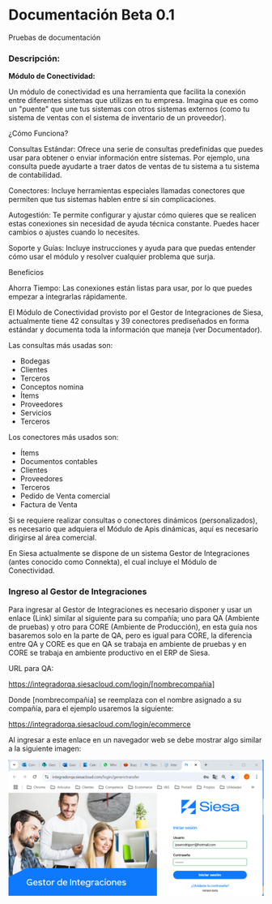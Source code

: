 # Documentación Beta 0.1
Pruebas de documentación


### Descripción:

**Módulo de Conectividad:**

Un módulo de conectividad es una herramienta que facilita la conexión entre diferentes sistemas que utilizas en tu empresa. Imagina que es como un "puente" que une tus sistemas con otros sistemas externos (como tu sistema de ventas con el sistema de inventario de un proveedor).

¿Cómo Funciona?

Consultas Estándar: Ofrece una serie de consultas predefinidas que puedes usar para obtener o enviar información entre sistemas. Por ejemplo, una consulta puede ayudarte a traer datos de ventas de tu sistema a tu sistema de contabilidad.

Conectores: Incluye herramientas especiales llamadas conectores que permiten que tus sistemas hablen entre sí sin complicaciones.

Autogestión: Te permite configurar y ajustar cómo quieres que se realicen estas conexiones sin necesidad de ayuda técnica constante. Puedes hacer cambios o ajustes cuando lo necesites.

Soporte y Guías: Incluye instrucciones y ayuda para que puedas entender cómo usar el módulo y resolver cualquier problema que surja.

Beneficios

Ahorra Tiempo: Las conexiones están listas para usar, por lo que puedes empezar a integrarlas rápidamente.

El Módulo de Conectividad provisto por el Gestor de Integraciones de Siesa, actualmente tiene 42 consultas y 39 conectores prediseñados en forma estándar y documenta toda la información que maneja (ver Documentador).

Las consultas más usadas son:

- Bodegas 
- Clientes 
- Terceros 
- Conceptos nomina 
- Ítems 
- Proveedores 
- Servicios 
- Terceros 

Los conectores más usados son: 

- Ítems 
- Documentos contables
- Clientes
- Proveedores
- Terceros 
- Pedido de Venta comercial
- Factura de Venta   

Si se requiere realizar consultas o conectores dinámicos (personalizados), es necesario que adquiera el Módulo de Apis dinámicas, aquí es necesario dirigirse al área comercial.  

En Siesa actualmente se dispone de un sistema Gestor de Integraciones (antes conocido como Connekta), el cual incluye el Módulo de Conectividad.

### Ingreso al Gestor de Integraciones 


Para ingresar al Gestor de Integraciones es necesario disponer y usar un enlace (Link) similar al siguiente para su compañía; uno para QA (Ambiente de pruebas) y otro para CORE (Ambiente de Producción), en esta guía nos basaremos solo en la parte de QA, pero es igual para CORE, la diferencia entre QA y CORE es que en QA se trabaja en ambiente de pruebas y en CORE se trabaja en ambiente productivo en el ERP de Siesa.  

URL para QA: 

https://integradorqa.siesacloud.com/login/[nombrecompañia]

Donde [nombrecompañia] se reemplaza con el nombre asignado a su compañía, para el ejemplo usaremos la siguiente: 

https://integradorqa.siesacloud.com/login/ecommerce 

Al ingresar a este enlace en un navegador web se debe mostrar algo similar a la siguiente imagen:

![](https://github.com/joserodrigorr/DocumentacionPruebas/blob/main/Imagenes/GestorIntegraciones.png)
